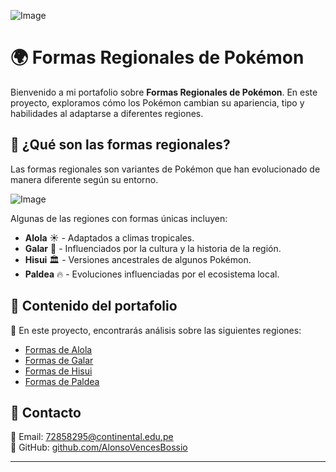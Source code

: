 ![Image](https://github.com/user-attachments/assets/d300122e-1a41-4efd-81d1-8a85fed87700)
# 🌍 Formas Regionales de Pokémon  

Bienvenido a mi portafolio sobre **Formas Regionales de Pokémon**. En este proyecto, exploramos cómo los Pokémon cambian su apariencia, tipo y habilidades al adaptarse a diferentes regiones.  


## 🔹 ¿Qué son las formas regionales?  
Las formas regionales son variantes de Pokémon que han evolucionado de manera diferente según su entorno.

![Image](https://github.com/user-attachments/assets/2d1ea336-8fe9-42eb-b7a6-efcf965bb04b)

Algunas de las regiones con formas únicas incluyen:  

- **Alola** ☀️ - Adaptados a climas tropicales.  
- **Galar** 🏰 - Influenciados por la cultura y la historia de la región.  
- **Hisui** 🏛️ - Versiones ancestrales de algunos Pokémon.  
- **Paldea** 🔥 - Evoluciones influenciadas por el ecosistema local.  

## 🔹 Contenido del portafolio  
📖 En este proyecto, encontrarás análisis sobre las siguientes regiones:  
- [Formas de Alola](alola.md)  
- [Formas de Galar](galar.md)  
- [Formas de Hisui](hisui.md)  
- [Formas de Paldea](paldea.md)  


## 🔹 Contacto  
📧 Email: [72858295@continental.edu,pe](mailto:72858295@continental.edu,pe)  
🐙 GitHub: [github.com/AlonsoVencesBossio](https://github.com/AlonsoVencesBossio)  

---

